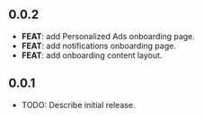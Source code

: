 ## 0.0.2

 - **FEAT**: add Personalized Ads onboarding page.
 - **FEAT**: add notifications onboarding page.
 - **FEAT**: add onboarding content layout.

## 0.0.1

* TODO: Describe initial release.
